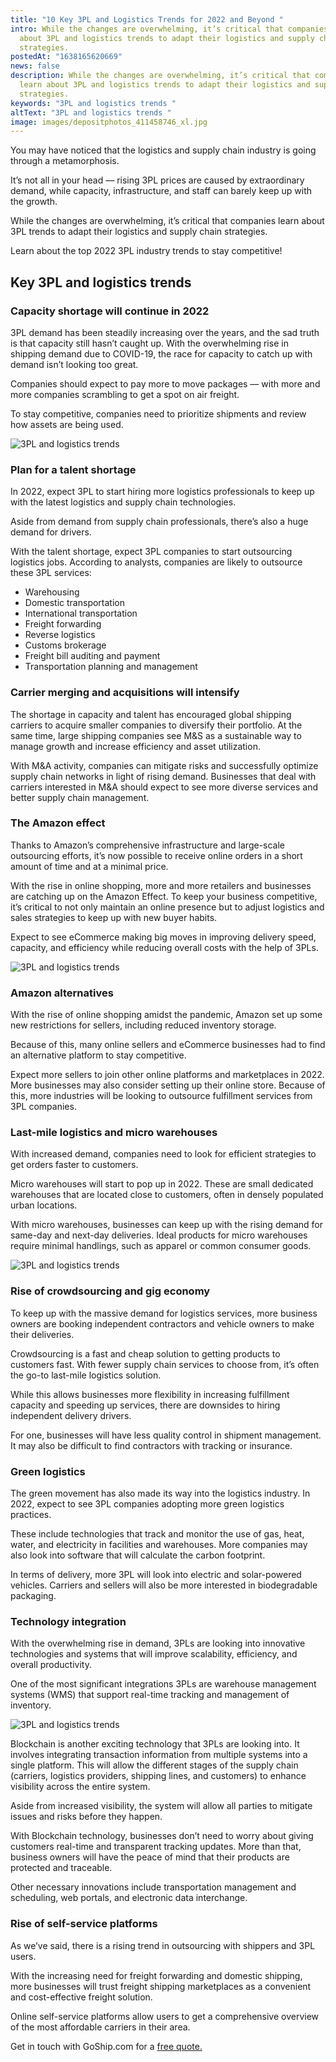 ```yaml
---
title: "10 Key 3PL and Logistics Trends for 2022 and Beyond "
intro: While the changes are overwhelming, it’s critical that companies learn
  about 3PL and logistics trends to adapt their logistics and supply chain
  strategies.
postedAt: "1638165620669"
news: false
description: While the changes are overwhelming, it’s critical that companies
  learn about 3PL and logistics trends to adapt their logistics and supply chain
  strategies.
keywords: "3PL and logistics trends "
altText: "3PL and logistics trends "
image: images/depositphotos_411458746_xl.jpg
---
```

You may have noticed that the logistics and supply chain industry is going through a metamorphosis.

It’s not all in your head –– rising 3PL prices are caused by extraordinary demand, while capacity, infrastructure, and staff can barely keep up with the growth.

While the changes are overwhelming, it’s critical that companies learn about 3PL trends to adapt their logistics and supply chain strategies.

Learn about the top 2022 3PL industry trends to stay competitive!

## Key 3PL and logistics trends

### Capacity shortage will continue in 2022

3PL demand has been steadily increasing over the years, and the sad truth is that capacity still hasn’t caught up. With the overwhelming rise in shipping demand due to COVID-19, the race for capacity to catch up with demand isn’t looking too great.

Companies should expect to pay more to move packages –– with more and more companies scrambling to get a spot on air freight.

To stay competitive, companies need to prioritize shipments and review how assets are being used.

![3PL and logistics trends ](images/depositphotos_127087988_xl.jpg)

### Plan for a talent shortage

In 2022, expect 3PL to start hiring more logistics professionals to keep up with the latest logistics and supply chain technologies. 

Aside from demand from supply chain professionals, there’s also a huge demand for drivers. 

With the talent shortage, expect 3PL companies to start outsourcing logistics jobs. According to analysts, companies are likely to outsource these 3PL services:

* Warehousing
* Domestic transportation
* International transportation
* Freight forwarding
* Reverse logistics
* Customs brokerage
* Freight bill auditing and payment
* Transportation planning and management

### Carrier merging and acquisitions will intensify

The shortage in capacity and talent has encouraged global shipping carriers to acquire smaller companies to diversify their portfolio. At the same time, large shipping companies see M&S as a sustainable way to manage growth and increase efficiency and asset utilization.

With M&A activity, companies can mitigate risks and successfully optimize supply chain networks in light of rising demand. Businesses that deal with carriers interested in M&A should expect to see more diverse services and better supply chain management.

### The Amazon effect

Thanks to Amazon’s comprehensive infrastructure and large-scale outsourcing efforts, it’s now possible to receive online orders in a short amount of time and at a minimal price.

With the rise in online shopping, more and more retailers and businesses are catching up on the Amazon Effect. To keep your business competitive, it’s critical to not only maintain an online presence but to adjust logistics and sales strategies to keep up with new buyer habits.

Expect to see eCommerce making big moves in improving delivery speed, capacity, and efficiency while reducing overall costs with the help of 3PLs.

![3PL and logistics trends ](images/depositphotos_175999076_xl.jpg)

### Amazon alternatives

With the rise of online shopping amidst the pandemic, Amazon set up some new restrictions for sellers, including reduced inventory storage.

Because of this, many online sellers and eCommerce businesses had to find an alternative platform to stay competitive. 

Expect more sellers to join other online platforms and marketplaces in 2022. More businesses may also consider setting up their online store. Because of this, more industries will be looking to outsource fulfillment services from 3PL companies.

### Last-mile logistics and micro warehouses

With increased demand, companies need to look for efficient strategies to get orders faster to customers.

Micro warehouses will start to pop up in 2022. These are small dedicated warehouses that are located close to customers, often in densely populated urban locations.

With micro warehouses, businesses can keep up with the rising demand for same-day and next-day deliveries. Ideal products for micro warehouses require minimal handlings, such as apparel or common consumer goods.

![3PL and logistics trends ](images/depositphotos_250589252_xl.jpg)

### Rise of crowdsourcing and gig economy

To keep up with the massive demand for logistics services, more business owners are booking independent contractors and vehicle owners to make their deliveries. 

Crowdsourcing is a fast and cheap solution to getting products to customers fast. With fewer supply chain services to choose from, it’s often the go-to last-mile logistics solution.

While this allows businesses more flexibility in increasing fulfillment capacity and speeding up services, there are downsides to hiring independent delivery drivers. 

For one, businesses will have less quality control in shipment management. It may also be difficult to find contractors with tracking or insurance.

### Green logistics

The green movement has also made its way into the logistics industry. In 2022, expect to see 3PL companies adopting more green logistics practices.

These include technologies that track and monitor the use of gas, heat, water, and electricity in facilities and warehouses. More companies may also look into software that will calculate the carbon footprint.

In terms of delivery, more 3PL will look into electric and solar-powered vehicles. Carriers and sellers will also be more interested in biodegradable packaging.

### Technology integration

With the overwhelming rise in demand, 3PLs are looking into innovative technologies and systems that will improve scalability, efficiency, and overall productivity.

One of the most significant integrations 3PLs are warehouse management systems (WMS) that support real-time tracking and management of inventory.

![3PL and logistics trends ](images/depositphotos_25046013_xl.jpg)

Blockchain is another exciting technology that 3PLs are looking into. It involves integrating transaction information from multiple systems into a single platform. This will allow the different stages of the supply chain (carriers, logistics providers, shipping lines, and customers) to enhance visibility across the entire system.

Aside from increased visibility, the system will allow all parties to mitigate issues and risks before they happen.

With Blockchain technology, businesses don’t need to worry about giving customers real-time and transparent tracking updates. More than that, business owners will have the peace of mind that their products are protected and traceable.

Other necessary innovations include transportation management and scheduling, web portals, and electronic data interchange.

### Rise of self-service platforms

As we’ve said, there is a rising trend in outsourcing with shippers and 3PL users.

With the increasing need for freight forwarding and domestic shipping, more businesses will trust freight shipping marketplaces as a convenient and cost-effective freight solution.

Online self-service platforms allow users to get a comprehensive overview of the most affordable carriers in their area.

Get in touch with GoShip.com for a [free quote.](https://www.goship.com/)